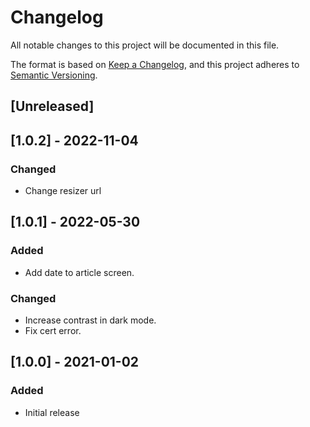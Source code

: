 # Changelog
All notable changes to this project will be documented in this file.

The format is based on [Keep a Changelog](https://keepachangelog.com/en/1.0.0/),
and this project adheres to [Semantic Versioning](https://semver.org/spec/v2.0.0.html).

## [Unreleased]

## [1.0.2] - 2022-11-04

### Changed
- Change resizer url


## [1.0.1] - 2022-05-30
### Added
- Add date to article screen.

### Changed
- Increase contrast in dark mode.
- Fix cert error.


## [1.0.0] - 2021-01-02

### Added
- Initial release

